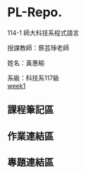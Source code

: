 # PL-Repo.

114-1 師大科技系程式語言  

授課教師：蔡芸琤老師  

姓名：黃惠榆 

系級：科技系117級  
[week1](https://github.com/41371116h/PL-Repo./blob/main/hw1.ipynb)


## 課程筆記區

## 作業連結區


## 專題連結區
